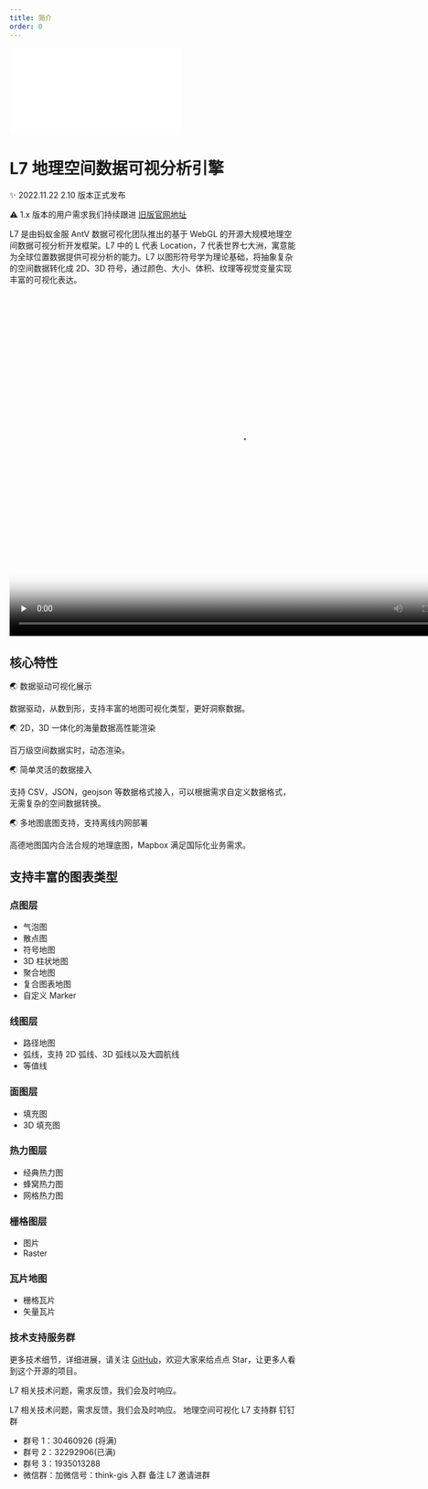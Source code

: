 ```yaml
---
title: 简介
order: 0
---
```


<embed src="@/docs/common/style.md"></embed>

# L7 地理空间数据可视分析引擎

✨ 2022.11.22 2.10 版本正式发布

⚠️ 1.x 版本的用户需求我们持续跟进 [旧版官网地址](https://antv-2018.alipay.com/zh-cn/l7/1.x/index.html)

L7 是由蚂蚁金服 AntV 数据可视化团队推出的基于 WebGL 的开源大规模地理空间数据可视分析开发框架。L7 中的 L 代表 Location，7 代表世界七大洲，寓意能为全球位置数据提供可视分析的能力。L7 以图形符号学为理论基础，将抽象复杂的空间数据转化成 2D、3D 符号，通过颜色、大小、体积、纹理等视觉变量实现丰富的可视化表达。

<video id="video" style="display: block;margin: 0 auto;" width="800px" height="600px" controls="" preload="none" poster="https://gw.alipayobjects.com/mdn/antv_site/afts/img/A*rjkiQLCoZxUAAAAAAAAAAABkARQnAQ">
<source id="mp4" src="https://gw.alipayobjects.com/mdn/antv_site/afts/file/A*viKwSJl2OGIAAAAAAAAAAABkARQnAQ"; type="video/map4">
      <source id="webm" src="https://gw.alipayobjects.com/os/basement_prod/65d5dbe8-d78d-4c6b-9318-fa06b1456784.webm" type="video/webm">
      <source id="ogv" src="https://media.w3.org/2010/05/sintel/trailer.ogv" type="video/ogg">
<p>Your user agent does not support the HTML5 Video element.</p>
</video>

## 核心特性

🌏 数据驱动可视化展示

数据驱动，从数到形，支持丰富的地图可视化类型，更好洞察数据。

🌏 2D，3D 一体化的海量数据高性能渲染

百万级空间数据实时，动态渲染。

🌏 简单灵活的数据接入

支持 CSV，JSON，geojson 等数据格式接入，可以根据需求自定义数据格式，无需复杂的空间数据转换。

🌏 多地图底图支持，支持离线内网部署

高德地图国内合法合规的地理底图，Mapbox 满足国际化业务需求。

## 支持丰富的图表类型

### 点图层

- 气泡图
- 散点图
- 符号地图
- 3D 柱状地图
- 聚合地图
- 复合图表地图
- 自定义 Marker

### 线图层

- 路径地图
- 弧线，支持 2D 弧线、3D 弧线以及大圆航线
- 等值线

### 面图层

- 填充图
- 3D 填充图

### 热力图层

- 经典热力图
- 蜂窝热力图
- 网格热力图

### 栅格图层

- 图片
- Raster

### 瓦片地图

- 栅格瓦片
- 矢量瓦片

### 技术支持服务群

更多技术细节，详细进展，请关注 [GitHub](https://github.com/antvis/L7)，欢迎大家来给点点 Star，让更多人看到这个开源的项目。

L7 相关技术问题，需求反馈，我们会及时响应。

L7 相关技术问题，需求反馈，我们会及时响应。 地理空间可视化 L7 支持群 钉钉群

- 群号 1：30460926 (将满)
- 群号 2：32292906(已满)
- 群号 3：1935013288
- 微信群：加微信号：think-gis 入群 备注 L7 邀请进群
